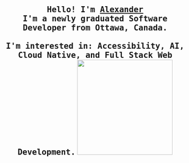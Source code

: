 
  <br>
  <br>
  <br>
  <h2 align="center"><samp><b>Hello! I'm <a href="https://alexbhasin.ca">Alexander</a></b><br><b>I'm a newly graduated Software Developer from Ottawa, Canada.</b><br><br><b>I'm interested in: Accessibility, AI, Cloud Native, and Full Stack Web Development.</b></samp>
  <img src="https://i.pinimg.com/originals/6a/9e/52/6a9e52fabde1b32ebdb1bb497739d8b6.gif" width="250" /><h2>
